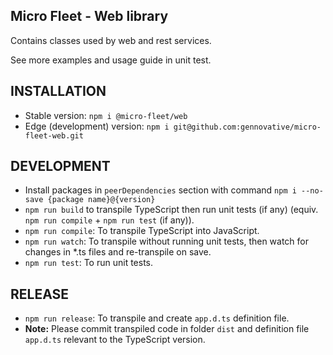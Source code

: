 ## Micro Fleet - Web library

Contains classes used by web and rest services.

See more examples and usage guide in unit test.

## INSTALLATION

- Stable version: `npm i @micro-fleet/web`
- Edge (development) version: `npm i git@github.com:gennovative/micro-fleet-web.git`

## DEVELOPMENT

- Install packages in `peerDependencies` section with command `npm i --no-save {package name}@{version}`
- `npm run build` to transpile TypeScript then run unit tests (if any) (equiv. `npm run compile` + `npm run test` (if any)).
- `npm run compile`: To transpile TypeScript into JavaScript.
- `npm run watch`: To transpile without running unit tests, then watch for changes in *.ts files and re-transpile on save.
- `npm run test`: To run unit tests.

## RELEASE

- `npm run release`: To transpile and create `app.d.ts` definition file.
- **Note:** Please commit transpiled code in folder `dist` and definition file `app.d.ts` relevant to the TypeScript version.